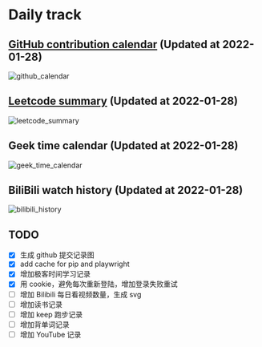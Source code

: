 # Daily track

## [GitHub contribution calendar](https://github.com/j178) (Updated at 2022-01-28)
![github_calendar](https://s2.loli.net/2022/01/28/2SKlfvG6bmapUco.png)

## [Leetcode summary](https://leetcode-cn.com/u/j178) (Updated at 2022-01-28)
![leetcode_summary](https://s2.loli.net/2022/01/28/24VzXBESdwMyNh8.png)

## Geek time calendar (Updated at 2022-01-28)
![geek_time_calendar](https://s2.loli.net/2022/01/28/Nrxoa9YnCFsRKOE.png)

## BiliBili watch history (Updated at 2022-01-28)
![bilibili_history]()


## TODO
- [x] 生成 github 提交记录图
- [x] add cache for pip and playwright
- [x] 增加极客时间学习记录
- [x] 用 cookie，避免每次重新登陆，增加登录失败重试
- [ ] 增加 Bilibili 每日看视频数量，生成 svg
- [ ] 增加读书记录
- [ ] 增加 keep 跑步记录
- [ ] 增加背单词记录
- [ ] 增加 YouTube 记录
